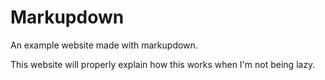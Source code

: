 # Markupdown

An example website made with markupdown.

This website will properly explain how this works when I'm not being lazy.
